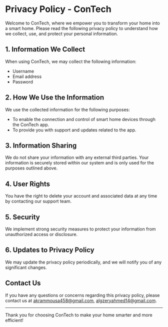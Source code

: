 # Privacy Policy - ConTech

Welcome to ConTech, where we empower you to transform your home into a smart home. Please read the following privacy policy to understand how we collect, use, and protect your personal information.

## 1. Information We Collect
When using ConTech, we may collect the following information:

- Username
- Email address
- Password

## 2. How We Use the Information
We use the collected information for the following purposes:

- To enable the connection and control of smart home devices through the ConTech app.
- To provide you with support and updates related to the app.

## 3. Information Sharing
We do not share your information with any external third parties. Your information is securely stored within our system and is only used for the purposes outlined above.

## 4. User Rights
You have the right to delete your account and associated data at any time by contacting our support team.

## 5. Security
We implement strong security measures to protect your information from unauthorized access or disclosure.

## 6. Updates to Privacy Policy
We may update the privacy policy periodically, and we will notify you of any significant changes.

## Contact Us
If you have any questions or concerns regarding this privacy policy, please contact us at [akrammousa458@gmail.com](mailto:akrammousa458@gmail.com), [algzeryahmed14@gmail.com](mailto:algzeryahmed14@gmail.com).

---

Thank you for choosing ConTech to make your home smarter and more efficient!
